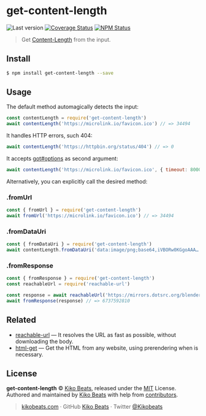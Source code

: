 # get-content-length

![Last version](https://img.shields.io/github/tag/Kikobeats/get-content-length.svg?style=flat-square)
[![Coverage Status](https://img.shields.io/coveralls/Kikobeats/get-content-length.svg?style=flat-square)](https://coveralls.io/github/Kikobeats/get-content-length)
[![NPM Status](https://img.shields.io/npm/dm/get-content-length.svg?style=flat-square)](https://www.npmjs.org/package/get-content-length)

> Get [Content-Length](https://developer.mozilla.org/en-US/docs/Web/HTTP/Headers/Content-Length) from the input.

## Install

```bash
$ npm install get-content-length --save
```

## Usage

The default method automagically detects the input:

```js
const contentLength = require('get-content-length')
await contentLength('https://microlink.io/favicon.ico') // => 34494
```

It handles HTTP errors, such 404:

```js
await contentLength('https://httpbin.org/status/404') // => 0
```

It accepts [got#options](https://github.com/sindresorhus/got/tree/v11#options) as second argument:

```js
await contentLength('https://microlink.io/favicon.ico', { timeout: 8000 }) // => 34494
```

Alternatively, you can explicitly call the desired method:

### .fromUrl

```js
const { fromUrl } = require('get-content-length')
await fromUrl('https://microlink.io/favicon.ico') // => 34494
```

### .fromDataUri

```js
const { fromDataUri } = require('get-content-length')
await contentLength.fromDataUri('data:image/png;base64,iVBORw0KGgoAAA…') // => 34494
```

### .fromResponse

```js
const { fromResponse } = require('get-content-length')
const reachableUrl = require('reachable-url')

const response = await reachableUrl('https://mirrors.dotsrc.org/blender/blender-demo/movies/ToS/tearsofsteel_4k.mov')
await fromResponse(response) // => 6737592810
```

## Related

- [reachable-url](https://github.com/Kikobeats/reachable-url) — It resolves the URL as fast as possible, without downloading the body.
- [html-get](https://github.com/microlinkhq/html-get) — Get the HTML from any website, using prerendering when is necessary.

## License

**get-content-length** © [Kiko Beats](https://kikobeats.com), released under the [MIT](https://github.com/Kikobeats/get-content-length/blob/master/LICENSE.md) License.<br>
Authored and maintained by [Kiko Beats](https://kikobeats.com) with help from [contributors](https://github.com/Kikobeats/get-content-length/contributors).

> [kikobeats.com](https://kikobeats.com) · GitHub [Kiko Beats](https://github.com/Kikobeats) · Twitter [@Kikobeats](https://twitter.com/Kikobeats)
